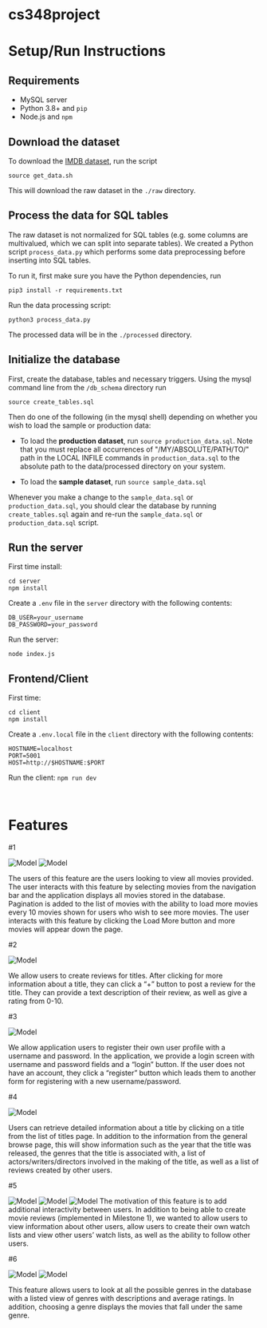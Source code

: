 # cs348project

# Setup/Run Instructions

## Requirements
- MySQL server
- Python 3.8+ and `pip`
- Node.js and `npm`

## Download the dataset

To download the [IMDB dataset](https://www.imdb.com/interfaces/), run the script

```
source get_data.sh
```

This will download the raw dataset in the `./raw` directory.

## Process the data for SQL tables

The raw dataset is not normalized for SQL tables (e.g. some columns are multivalued, which we can split into separate tables). We created a Python script `process_data.py` which performs some data preprocessing before inserting into SQL tables.

To run it, first make sure you have the Python dependencies, run

```
pip3 install -r requirements.txt
```

Run the data processing script:

```
python3 process_data.py
```

The processed data will be in the `./processed` directory.

## Initialize the database

First, create the database, tables and necessary triggers. Using the mysql command line from the `/db_schema` directory run 

```
source create_tables.sql
```

Then do one of the following (in the mysql shell) depending on whether you wish to load the sample or production data:

- To load the **production dataset**, run `source production_data.sql`. Note that you must replace all occurrences of "/MY/ABSOLUTE/PATH/TO/" path in the LOCAL INFILE commands in `production_data.sql` to the absolute path to the data/processed directory on your system.

- To load the **sample dataset**, run `source sample_data.sql`

Whenever you make a change to the `sample_data.sql` or `production_data.sql`, you should clear the database by running `create_tables.sql` again and re-run the `sample_data.sql` or `production_data.sql` script. 

## Run the server
First time install: 

```
cd server
npm install
```

Create a `.env` file in the `server` directory with the following contents:

```
DB_USER=your_username
DB_PASSWORD=your_password
```

Run the server:

```
node index.js
```

## Frontend/Client

First time:

```
cd client
npm install
```

Create a `.env.local` file in the `client` directory with the following contents:

```
HOSTNAME=localhost
PORT=5001
HOST=http://$HOSTNAME:$PORT
```

Run the client:
`npm run dev`

<br/>

# Features

#1

![Model](/pic/all_movies.png)
![Model](/pic/all_movies_2.png)

The users of this feature are the users looking to view all movies provided. The user interacts with this feature by selecting movies from the navigation bar and the application displays all movies stored in the database. 
Pagination is added to the list of movies with the ability to load more movies every 10 movies shown for users who wish to see more movies. The user interacts with this feature by clicking the Load More button and more movies will appear down the page.

#2

![Model](/pic/make_review.png)

We allow users to create reviews for titles. After clicking for more information about a title, they can click a “+” button to post a review for the title. They can provide a text description of their review, as well as give a rating from 0-10. 

#3

![Model](/pic/login.png)

We allow application users to register their own user profile with a username and password. In the application, we provide a login screen with username and password fields and a “login” button. If the user does not have an account, they click a “register” button which leads them to another form for registering with a new username/password. 

#4

![Model](/pic/detailed_info.png)

Users can retrieve detailed information about a title by clicking on a title from the list of titles page. In addition to the information from the general browse page, this will show information such as the year that the title was released, the genres that the title is associated with, a list of actors/writers/directors involved in the making of the title, as well as a list of reviews created by other users.

#5

![Model](/pic/user_page.png)
![Model](/pic/user_profile.png)
![Model](/pic/watchlist.png)
The motivation of this feature is to add additional interactivity between users. In addition to being able to create movie reviews (implemented in Milestone 1), we wanted to allow users to view information about other users, allow users to create their own watch lists and view other users’ watch lists, as well as the ability to follow other users.

#6

![Model](/pic/genres.png)
![Model](/pic/genre_movies.png)

This feature allows users to look at all the possible genres in the database with a listed view of genres with descriptions and average ratings. In addition, choosing a genre displays the movies that fall under the same genre.
